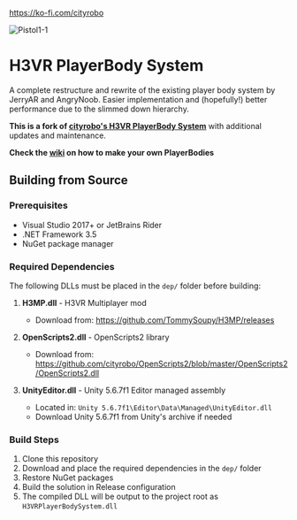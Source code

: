 https://ko-fi.com/cityrobo

![Pistol1-1](https://github.com/user-attachments/assets/05356a6a-b8e5-4eac-aeb2-26e3ac8dac3a)

# H3VR PlayerBody System

A complete restructure and rewrite of the existing player body system by JerryAR and AngryNoob. Easier implementation and (hopefully!) better performance due to the slimmed down hierarchy.

**This is a fork of [cityrobo's H3VR PlayerBody System](https://github.com/cityrobo/H3VR-PlayerBody-System)** with additional updates and maintenance.

**Check the [wiki](https://github.com/chomiruku/H3VR-PlayerBody-System/wiki) on how to make your own PlayerBodies**

## Building from Source

### Prerequisites
- Visual Studio 2017+ or JetBrains Rider
- .NET Framework 3.5
- NuGet package manager

### Required Dependencies

The following DLLs must be placed in the `dep/` folder before building:

1. **H3MP.dll** - H3VR Multiplayer mod
   - Download from: https://github.com/TommySoupy/H3MP/releases

2. **OpenScripts2.dll** - OpenScripts2 library
   - Download from: https://github.com/cityrobo/OpenScripts2/blob/master/OpenScripts2/OpenScripts2.dll

3. **UnityEditor.dll** - Unity 5.6.7f1 Editor managed assembly
   - Located in: `Unity 5.6.7f1\Editor\Data\Managed\UnityEditor.dll`
   - Download Unity 5.6.7f1 from Unity's archive if needed

### Build Steps

1. Clone this repository
2. Download and place the required dependencies in the `dep/` folder
3. Restore NuGet packages
4. Build the solution in Release configuration
5. The compiled DLL will be output to the project root as `H3VRPlayerBodySystem.dll`
